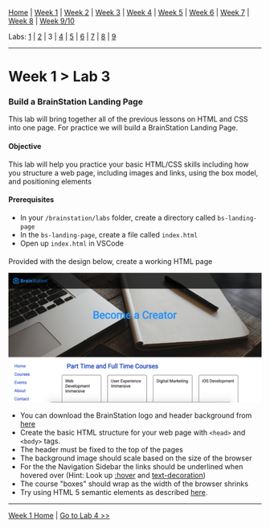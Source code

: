 [Home](/README.MD) | [Week 1](../../week-01/ReadMe.md) | [Week 2](../../week-02/ReadMe.md) | [Week 3](../../week-03/ReadMe.md) | [Week 4](../../week-04/ReadMe.md) | [Week 5](../../week-05/ReadMe.md) | [Week 6](../../week-06/ReadMe.md) | [Week 7](../../week-07/ReadMe.md) | [Week 8](../../week-08/ReadMe.md) | [Week 9/10](../../week-09_10/ReadMe.md)

Labs: [1](./lab-01.md) | [2](./lab-02.md) | 3 | [4](./lab-04.md) | [5](./lab-05.md) | [6](./lab-06.md) | [7](./lab-07.md) | [8](./lab-08.md) | [9](./lab-09.md)

---

# Week 1 > Lab 3

### Build a BrainStation Landing Page
This lab will bring together all of the previous lessons on HTML and CSS into one page. For practice we will build a BrainStation Landing Page.

#### Objective
This lab will help you practice your basic HTML/CSS skills including how you structure a web page, including images and links, using the box model, and positioning elements

#### Prerequisites
- In your `/brainstation/labs` folder, create a directory called `bs-landing-page`
- In the `bs-landing-page`, create a file called `index.html`
- Open up `index.html` in VSCode

####

Provided with the design below, create a working HTML page

![Portfolio Page Example](../../public/img/lab-03-screenshot.png)

- You can download the BrainStation logo and header background from [here](https://github.com/jbluks/BS-WDCT-Workbook/tree/master/public/resources/week-01/lab-03)
- Create the basic HTML structure for your web page with `<head>` and `<body>` tags.
- The header must be fixed to the top of the pages
- The background image should scale based on the size of the browser
- For the the Navigation Sidebar the links should be underlined when hovered over (Hint: Look up [:hover](https://www.w3schools.com/cssref/sel_hover.asp) and [text-decoration](https://www.w3schools.com/cssref/pr_text_text-decoration.asp))
- The course "boxes" should wrap as the width of the browser shrinks
- Try using HTML 5 semantic elements as described [here](https://www.w3schools.com/html/html5_semantic_elements.asp).

---
[Week 1 Home](../ReadMe.md) | [Go to Lab 4 >>](./lab-04.md)
